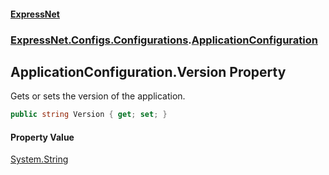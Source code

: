 #### [ExpressNet](ExpressNet.md 'ExpressNet')
### [ExpressNet.Configs.Configurations](ExpressNet.Configs.Configurations.md 'ExpressNet.Configs.Configurations').[ApplicationConfiguration](ExpressNet.Configs.Configurations.ApplicationConfiguration.md 'ExpressNet.Configs.Configurations.ApplicationConfiguration')

## ApplicationConfiguration.Version Property

Gets or sets the version of the application.

```csharp
public string Version { get; set; }
```

#### Property Value
[System.String](https://docs.microsoft.com/en-us/dotnet/api/System.String 'System.String')